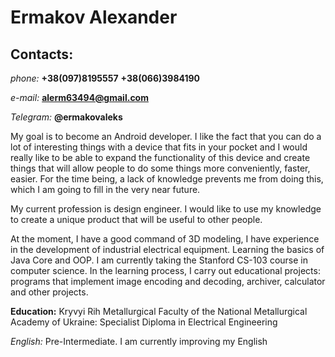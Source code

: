 # Ermakov Alexander

## Contacts:
*phone:*		**+38(097)8195557**
			    **+38(066)3984190**
			
*e-mail:*		**alerm63494@gmail.com**

*Telegram:*    	**@ermakovaleks**

My goal is to become an Android developer. I like the fact that you can do a lot of interesting things with a device that fits in your pocket and I would really like to be able to expand the functionality of this device and create things that will allow people to do some things more conveniently, faster, easier. For the time being, a lack of knowledge prevents me from doing this, which I am going to fill in the very near future.

My current profession is design engineer. I would like to use my knowledge to create a unique product that will be useful to other people.

At the moment, I have a good command of 3D modeling, I have experience in the development of industrial electrical equipment. Learning the basics of Java Core and OOP. I am currently taking the Stanford CS-103 course in computer science.
In the learning process, I carry out educational projects: programs that implement image encoding and decoding, archiver, calculator and other projects.

**Education:**
Kryvyi Rih Metallurgical Faculty of the National Metallurgical Academy of Ukraine: Specialist Diploma in Electrical Engineering

*English:* Pre-Intermediate. I am currently improving my English